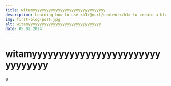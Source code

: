 ```yaml
---
title: witamyyyyyyyyyyyyyyyyyyyyyyyyyyyyyyyy
description: Learning how to use <h1>@nuxt/content</h1> to create a blog
img: first-blog-post.jpg
alt: witamyyyyyyyyyyyyyyyyyyyyyyyyyyyyyyyy
date: 05.02.2024
---
```


# witamyyyyyyyyyyyyyyyyyyyyyyyyyyyyyyyy

a
